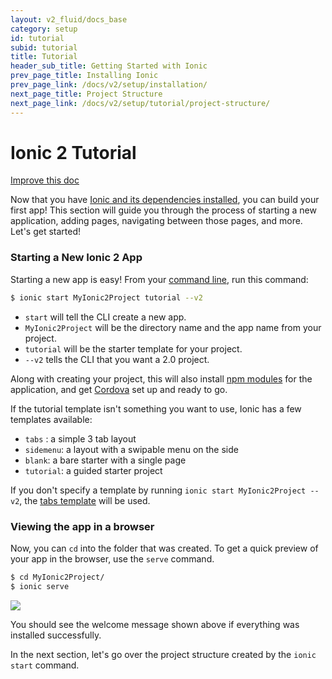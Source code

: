 ```yaml
---
layout: v2_fluid/docs_base
category: setup
id: tutorial
subid: tutorial
title: Tutorial
header_sub_title: Getting Started with Ionic
prev_page_title: Installing Ionic
prev_page_link: /docs/v2/setup/installation/
next_page_title: Project Structure
next_page_link: /docs/v2/setup/tutorial/project-structure/
---
```


# Ionic 2 Tutorial

<a class="improve-v2-docs" href='https://github.com/driftyco/ionic-site/edit/master/docs/v2/setup/tutorial/index.md'>
  Improve this doc
</a>

Now that you have [Ionic and its dependencies installed](../installation), you can build your first app! This section will guide you through the process of starting a new application, adding pages, navigating between those pages, and more. Let's get started!


### Starting a New Ionic 2 App

Starting a new app is easy! From your [command line](/docs/v2/resources/what-is/#cli), run this command:

```bash
$ ionic start MyIonic2Project tutorial --v2
```

- `start` will tell the CLI create a new app.
- `MyIonic2Project` will be the directory name and the app name from your project.
- `tutorial` will be the starter template for your project.
- `--v2` tells the CLI that you want a 2.0 project.

Along with creating your project, this will also install [npm modules](../../resources/what-is/#npm) for the application, and get [Cordova](../../resources/what-is/#cordova) set up and ready to go.

If the tutorial template isn't something you want to use, Ionic has a few templates available:

- `tabs` : a simple 3 tab layout
- `sidemenu`: a layout with a swipable menu on the side
- `blank`: a bare starter with a single page
- `tutorial`: a guided starter project

If you don't specify a template by running `ionic start MyIonic2Project --v2`, the [tabs template](https://github.com/driftyco/ionic2-starter-tabs) will be used.



### Viewing the app in a browser
Now, you can `cd` into the folder that was created. To get a quick preview of your app in the browser, use the `serve` command.

```bash
$ cd MyIonic2Project/
$ ionic serve
```

<img src="/img/docs/tutorial-screen.png" style="max-width: 320px">

You should see the welcome message shown above if everything was installed successfully.

In the next section, let's go over the project structure created by the `ionic start` command.
